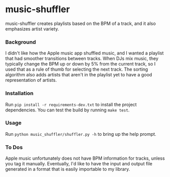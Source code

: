 # music-shuffler

music-shuffler creates playlists based on the BPM of a track, and it also emphasizes artist variety.

### Background
I didn't like how the Apple music app shuffled music, and I wanted a playlist that had smoother transitions between tracks. When DJs mix music, they typically change the BPM up or down by 5% from the current track, so I used that as a rule of thumb for selecting the next track. The sorting algorithm also adds artists that aren't in the playlist yet to have a good representation of artists.

### Installation
Run `pip install -r requirements-dev.txt` to install the project dependencies. You can test the build by running `make test`.

### Usage
Run `python music_shuffler/shuffler.py -h` to bring up the help prompt.

### To Dos
Apple music unfortunately does not have BPM information for tracks, unless you tag it manually. Eventually, I'd like to have the input and output file generated in a format that is easily importable to my library.
